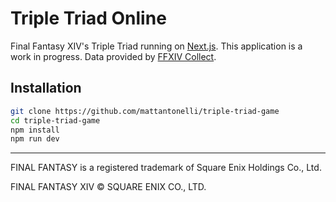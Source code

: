 # Triple Triad Online

Final Fantasy XIV's Triple Triad running on [Next.js](https://nextjs.org/). This application is a work in progress. Data provided by [FFXIV Collect](https://ffxivcollect.com/).

## Installation

```bash
git clone https://github.com/mattantonelli/triple-triad-game
cd triple-triad-game
npm install
npm run dev
```

---

FINAL FANTASY is a registered trademark of Square Enix Holdings Co., Ltd.

FINAL FANTASY XIV © SQUARE ENIX CO., LTD.